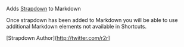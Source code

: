 Adds [Strapdown](https://strapdownjs.com) to Markdown

Once strapdown has been added to Markdown you will be able to use additional Markdown elements not available in Shortcuts.

[Strapdown Author](http://twitter.com/r2r]

